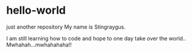 # hello-world
just another repository
My name is Stingraygus.

I am still learning how to code and hope to one day take over the world.. Mwhahah...mwhahahaha!!
